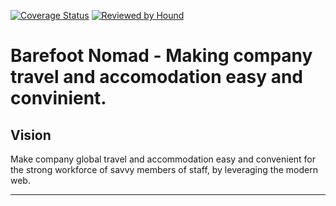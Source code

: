 [![Coverage Status](https://coveralls.io/repos/github/atlp-rwanda/tech-strikers-bn-backend/badge.svg?branch=Develop)](https://coveralls.io/github/atlp-rwanda/tech-strikers-bn-backend?branch=Develop)
[![Reviewed by Hound](https://img.shields.io/badge/Reviewed_by-Hound-8E64B0.svg)](https://houndci.com)


Barefoot Nomad - Making company travel and accomodation easy and convinient.
=======

## Vision
Make company global travel and accommodation easy and convenient for the strong workforce of savvy members of staff, by leveraging the modern web.

---

